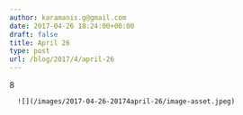 ```yaml
---
author: karamanis.g@gmail.com
date: 2017-04-26 18:24:00+00:00
draft: false
title: April 26
type: post
url: /blog/2017/4/april-26
---
```


8


  
      ![](/images/2017-04-26-20174april-26/image-asset.jpeg)

